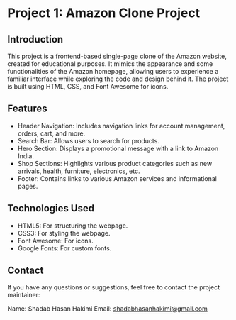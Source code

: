 # Project 1: Amazon Clone Project

## Introduction
This project is a frontend-based single-page clone of the Amazon website, created for educational purposes. It mimics the appearance and some functionalities of the Amazon homepage, allowing users to experience a familiar interface while exploring the code and design behind it. The project is built using HTML, CSS, and Font Awesome for icons.

## Features
- Header Navigation: Includes navigation links for account management, orders, cart, and more.
- Search Bar: Allows users to search for products.
- Hero Section: Displays a promotional message with a link to Amazon India.
- Shop Sections: Highlights various product categories such as new arrivals, health, furniture, electronics, etc.
- Footer: Contains links to various Amazon services and informational pages.

## Technologies Used
- HTML5: For structuring the webpage.
- CSS3: For styling the webpage.
- Font Awesome: For icons.
- Google Fonts: For custom fonts.

## Contact
If you have any questions or suggestions, feel free to contact the project maintainer:

Name: Shadab Hasan Hakimi
Email: shadabhasanhakimi@gmail.com
